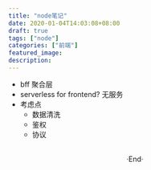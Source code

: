 ```yaml
---
title: "node笔记"
date: 2020-01-04T14:03:08+08:00
draft: true
tags: ["node"]
categories: ["前端"]
featured_image: 
description: 
---
```


- bff 聚合层
- serverless for frontend? 无服务
- 考虑点
  - 数据清洗
  - 鉴权
  - 协议

<br>

<center>  ·End·  </center>